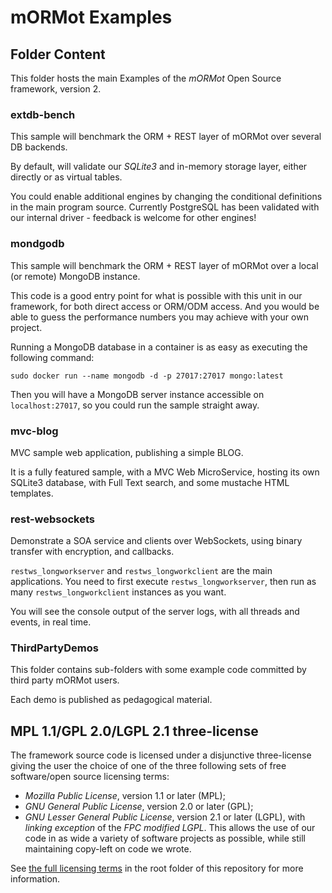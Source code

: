 # mORMot Examples

## Folder Content

This folder hosts the main Examples of the *mORMot* Open Source framework, version 2.

### extdb-bench

This sample will benchmark the ORM + REST layer of mORMot over several DB backends.

By default, will validate our *SQLite3* and in-memory storage layer, either directly or as virtual tables.

You could enable additional engines by changing the conditional definitions in the main program source. Currently PostgreSQL has been validated with our internal driver - feedback is welcome for other engines!

### mondgodb

This sample will benchmark the ORM + REST layer of mORMot over a local (or remote) MongoDB instance.

This code is a good entry point for what is possible with this unit in our framework, for both direct access or ORM/ODM access.
And you would be able to guess the performance numbers you may achieve with your own project.

Running a MongoDB database in a container is as easy as executing the following command:

    sudo docker run --name mongodb -d -p 27017:27017 mongo:latest

Then you will have a MongoDB server instance accessible on `localhost:27017`, so you could run the sample straight away.

### mvc-blog

MVC sample web application, publishing a simple BLOG.

It is a fully featured sample, with a MVC Web MicroService, hosting its own SQLite3 database, with Full Text search, and some mustache HTML templates.

### rest-websockets

Demonstrate a SOA service and clients over WebSockets, using binary transfer with encryption, and callbacks.

`restws_longworkserver` and `restws_longworkclient` are the main applications. You need to first execute `restws_longworkserver`, then run as many `restws_longworkclient` instances as you want.

You will see the console output of the server logs, with all threads and events, in real time.

### ThirdPartyDemos

This folder contains sub-folders with some example code committed by third party mORMot users.

Each demo is published as pedagogical material.

## MPL 1.1/GPL 2.0/LGPL 2.1 three-license

The framework source code is licensed under a disjunctive three-license giving the user the choice of one of the three following sets of free software/open source licensing terms:
- *Mozilla Public License*, version 1.1 or later (MPL);
- *GNU General Public License*, version 2.0 or later (GPL);
- *GNU Lesser General Public License*, version 2.1 or later (LGPL), with *linking exception* of the *FPC modified LGPL*.
This allows the use of our code in as wide a variety of software projects as possible, while still maintaining copy-left on code we wrote.

See [the full licensing terms](../LICENCE.md) in the root folder of this repository for more information.
